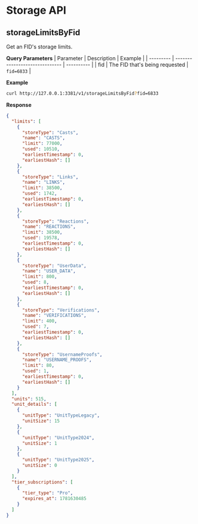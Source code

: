 # Storage API

## storageLimitsByFid

Get an FID's storage limits.

**Query Parameters**
| Parameter | Description                    | Example    |
| --------- | ------------------------------ | ---------- |
| fid       | The FID that's being requested | `fid=6833` |

**Example**

```bash
curl http://127.0.0.1:3381/v1/storageLimitsByFid?fid=6833
```

**Response**

```json
{
  "limits": [
    {
      "storeType": "Casts",
      "name": "CASTS",
      "limit": 77000,
      "used": 10510,
      "earliestTimestamp": 0,
      "earliestHash": []
    },
    {
      "storeType": "Links",
      "name": "LINKS",
      "limit": 38500,
      "used": 1742,
      "earliestTimestamp": 0,
      "earliestHash": []
    },
    {
      "storeType": "Reactions",
      "name": "REACTIONS",
      "limit": 38500,
      "used": 19578,
      "earliestTimestamp": 0,
      "earliestHash": []
    },
    {
      "storeType": "UserData",
      "name": "USER_DATA",
      "limit": 800,
      "used": 8,
      "earliestTimestamp": 0,
      "earliestHash": []
    },
    {
      "storeType": "Verifications",
      "name": "VERIFICATIONS",
      "limit": 400,
      "used": 7,
      "earliestTimestamp": 0,
      "earliestHash": []
    },
    {
      "storeType": "UsernameProofs",
      "name": "USERNAME_PROOFS",
      "limit": 80,
      "used": 1,
      "earliestTimestamp": 0,
      "earliestHash": []
    }
  ],
  "units": 515,
  "unit_details": [
    {
      "unitType": "UnitTypeLegacy",
      "unitSize": 15
    },
    {
      "unitType": "UnitType2024",
      "unitSize": 1
    },
    {
      "unitType": "UnitType2025",
      "unitSize": 0
    }
  ],
  "tier_subscriptions": [
    {
      "tier_type": "Pro",
      "expires_at": 1781630485
    }
  ]
}
```
